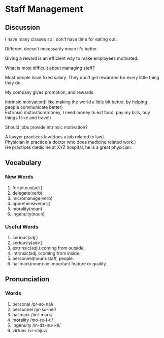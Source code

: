 # Staff Management
## Discussion
I have many classes so I don't have time for eating out.  

Different doesn't necessarily mean it's better.  

Giving a reward is an efficient way to make employees motivated.  

What is most difficult about managing staff?  

Most people have fixed salary. They don't get rewarded for every little thing they do.  

My company gives promotion, and rewards.  

Intrinsic motivation(I like making the world a little bit better, by helping people communicate better)  
Extrinsic motivation(money, I need money to eat food, pay my bills, buy things I like and travel)  

Should jobs provide intrinsic motivation?  

A lawyer practices law(does a job related to law).  
Physician in practice(a doctor who does medicine related work.)  
He practices medicine at XYZ hospital, he is a great physician.  

## Vocabulary
### New Words
1. fortuitous(adj.)
1. delegate(verb)
1. micromanage(verb)
1. apprehensive(adj.)
1. morality(noun)
1. ingenuity(noun)

### Useful Words
1. serious(adj.)
1. seriously(adv.)
1. extrinsic(adj.):coming from outside.
1. intrinsic(adj.):coming from inside.
1. personnel(noun):staff, people.
1. hallmark(noun):an important feature or quality.

## Pronunciation
### Words
1. personal /pr-so-nal/
1. personnel /pr-so-nel/
1. hallmark /hol-mark/
1. morality /mo-re-l-ti/
1. ingenuity /in-dz-nu-i-ti/
1. virtues /vr-chjuz/
